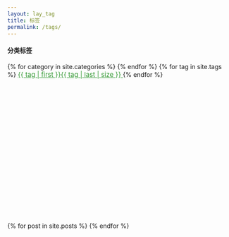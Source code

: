 ```yaml
---
layout: lay_tag
title: 标签
permalink: /tags/
---
```


<div class="container">
<div class="row">
  <div class="col-md-12">
    <div class="well" style="height:400px">
    <h4><i class="glyphicon glyphicon-paperclip"></i>分类<i class="glyphicon glyphicon-tag"></i>标签</h4> 
    <div id="screen" class="screen" style="height:400px">
        {% for category in site.categories %}  
        <a href="/tags?type=cat&cname={{ category | first }}" style="color: green; left: 585px; top: 208px; font-size: 15px; z-index: 220; opacity: 0.806138613033569;display:none">
          {{ category | first }}<span class="badge">{{ category | last | size }}</span>
        </a>
        {% endfor %}
        {% for tag in site.tags %} 
        <a href="/tags?type=tag&cname={{ tag | first }}" style="color: green; left: 585px; top: 208px; font-size: 15px; z-index: 220; opacity: 0.806138613033569;">
          {{ tag | first }}<span class="badge">{{ tag | last | size }}</span>
        </a>
        {% endfor %} 
    </div>
    </div>
  </div>
</div>
<div class="row">
  <div class="col-md-12">
     {% for post in site.posts %}
     <div class="art cat_{{ post.categories | first }} tag_{{ post.tags | first }}" style="border-left:5px #AA6708 solid;border-radius:3px;padding:10px;margin-bottom:5px;display:none">
      <a class="post-link" href="{{ post.url | prepend: site.baseurl }}" target="_blank">{{ post.date | date: "%m-%d-%Y" }}-{{ post.title }}</a>
      <span style="float:right"><i class="glyphicon glyphicon-paperclip"></i> {{ post.categories }} <i class="glyphicon glyphicon-tag"></i> {{ post.tags }}</span>
     </div>
     {% endfor %}
  </div>
</div>

</div>
